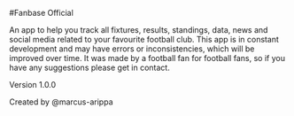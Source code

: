 #Fanbase Official

An app to help you track all fixtures, results, standings, data, news and social media related to your favourite football club.
This app is in constant development and may have errors or inconsistencies, which will be improved over time.
It was made by a football fan for football fans, so if you have any suggestions please get in contact.

Version 1.0.0

Created by @marcus-arippa
